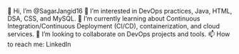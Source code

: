 👋 Hi, I’m @SagarJangid16
👀 I’m interested in DevOps practices, Java, HTML, DSA, CSS, and MySQL.
🌱 I’m currently learning about Continuous Integration/Continuous Deployment (CI/CD), containerization, and cloud services.
💞️ I’m looking to collaborate on DevOps projects and tools.
📫 How to reach me: LinkedIn
